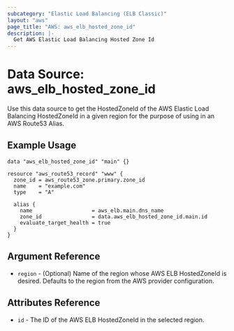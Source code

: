 ```yaml
---
subcategory: "Elastic Load Balancing (ELB Classic)"
layout: "aws"
page_title: "AWS: aws_elb_hosted_zone_id"
description: |-
  Get AWS Elastic Load Balancing Hosted Zone Id
---
```


# Data Source: aws_elb_hosted_zone_id

Use this data source to get the HostedZoneId of the AWS Elastic Load Balancing HostedZoneId
in a given region for the purpose of using in an AWS Route53 Alias.

## Example Usage

```hcl
data "aws_elb_hosted_zone_id" "main" {}

resource "aws_route53_record" "www" {
  zone_id = aws_route53_zone.primary.zone_id
  name    = "example.com"
  type    = "A"

  alias {
    name                   = aws_elb.main.dns_name
    zone_id                = data.aws_elb_hosted_zone_id.main.id
    evaluate_target_health = true
  }
}
```

## Argument Reference

* `region` - (Optional) Name of the region whose AWS ELB HostedZoneId is desired.
  Defaults to the region from the AWS provider configuration.


## Attributes Reference

* `id` - The ID of the AWS ELB HostedZoneId in the selected region.
